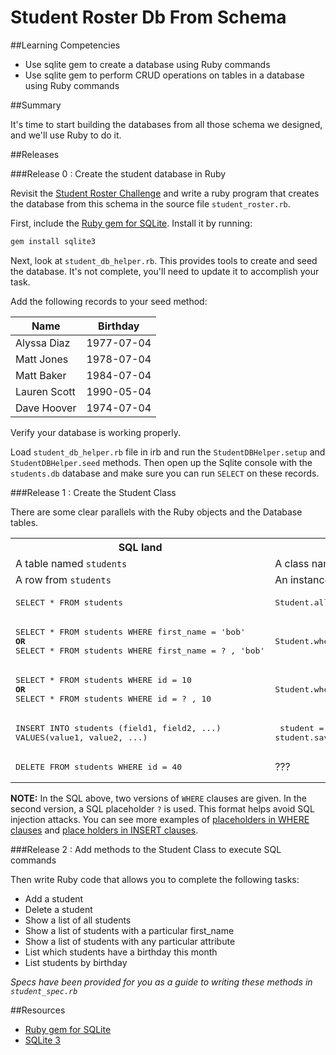 # Student Roster Db From Schema

##Learning Competencies

* Use sqlite gem to create a database using Ruby commands
* Use sqlite gem to perform CRUD operations on tables in a database using Ruby commands

##Summary

It's time to start building the databases from all those schema we designed, and we'll use Ruby to do it.

##Releases

###Release 0 : Create the student database in Ruby

Revisit the [Student Roster Challenge](../../../database-drill-student-roster-challenge) and write a ruby program that creates the database from this schema in the source file `student_roster.rb`.

First, include the [Ruby gem for SQLite](https://github.com/luislavena/sqlite3-ruby).  Install it by running:

```bash
gem install sqlite3
```

Next, look at `student_db_helper.rb`. This provides tools to create and seed the database. It's not complete, you'll need to update it to accomplish your task.

Add the following records to your seed method:

| Name         | Birthday   |
| ------------ | ---------- |
| Alyssa Diaz  | 1977-07-04 |
| Matt Jones   | 1978-07-04 |
| Matt Baker   | 1984-07-04 |
| Lauren Scott | 1990-05-04 |
| Dave Hoover  | 1974-07-04 |

Verify your database is working properly.

Load `student_db_helper.rb` file in irb and run the `StudentDBHelper.setup`  and `StudentDBHelper.seed` methods. Then open up the Sqlite console with the `students.db` database and make sure you can run `SELECT` on these records.

###Release 1 :  Create the Student Class

There are some clear parallels with the Ruby objects and the Database tables.

<table class="table table-striped table-bordered">
  <tr>
    <th>SQL land</th>
    <th>Ruby land</th>
  </tr>
  <tr>
    <td>A table named <code>students</code></td>
    <td>A class named <code>Student</code></td>
  </tr>
  <tr>
    <td>A row from <code>students</code></td>
    <td>An instance of <code>Student</code></td>
  </tr>
 <tr>
    <td><pre>SELECT * FROM students </pre></td>
    <td><pre>Student.all</pre></td>
  </tr>
  <tr>
    <td><pre>SELECT * FROM students WHERE first_name = 'bob'<br><b>OR</b><br>SELECT * FROM students WHERE first_name = ? , 'bob'</pre></td>
    <td><pre>Student.where('first_name = ?', 'bob')</pre></td>
  </tr>
  <tr>
    <td><pre>SELECT * FROM students WHERE id = 10<br><b>OR</b><br>SELECT * FROM students WHERE id = ? , 10</pre></td>
    <td><pre>Student.where('id = ?', 10)</pre></td>
  </tr>
    <td><pre>INSERT INTO students (field1, field2, ...)
VALUES(value1, value2, ...)</pre></td>
    <td>
      <pre> student = Student.new(data)
student.save</pre>
    </td>
  </tr>
  <tr>
    <td><pre>DELETE FROM students WHERE id = 40</pre></td>
    <td>???</td>
  </tr>
</table>

<b>NOTE:</b> In the SQL above, two versions of `WHERE` clauses are given. In the second version, a SQL placeholder `?` is used.  This format helps avoid SQL injection attacks.  You can see more examples of [placeholders in WHERE clauses](http://sqlite-ruby.rubyforge.org/sqlite3/faq.html#538670816) and [place holders in INSERT clauses](http://sqlite-ruby.rubyforge.org/sqlite3/faq.html#538670616).


###Release 2 : Add methods to the Student Class to execute SQL commands

Then write Ruby code that allows you to complete the following tasks:

- Add a student
- Delete a student
- Show a list of all students
- Show a list of students with a particular first_name
- Show a list of students with any particular attribute
- List which students have a birthday this month
- List students by birthday

*Specs have been provided for you as a guide to writing these methods in `student_spec.rb`*

<!-- ##Optimize Your Learning  -->

##Resources

* [Ruby gem for SQLite](https://github.com/luislavena/sqlite3-ruby)
* [SQLite 3](http://sqlite-ruby.rubyforge.org/sqlite3)
